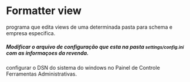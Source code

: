 <h1><b>Formatter view</b></h1>
<p>
    programa que edita views de uma determinada pasta para schema e empresa especifica.
    <h5>Modificar o arquivo de configuração que esta na pasta <small><i>settings/config.ini</i></small> com as informaçoes da revenda.</h5>
    configurar o DSN do sistema do windows no Painel de Controle Ferramentas Administrativas.
</p>